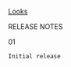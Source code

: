 [Looks](https://xjrga.github.io/looks "Looks: Metal Themes Library and Color Palette Viewer Software")

RELEASE NOTES

01

    Initial release